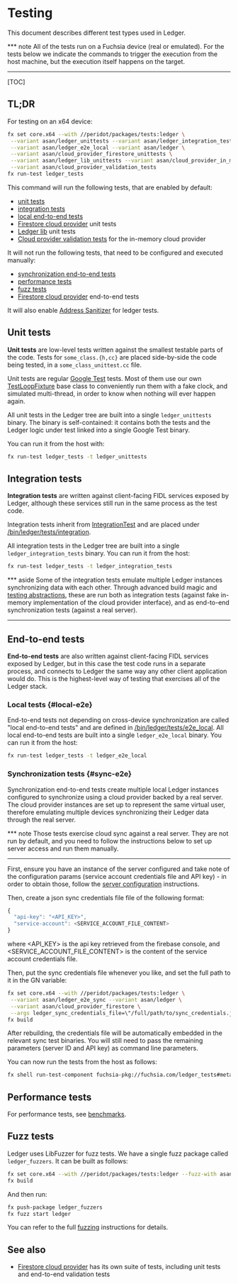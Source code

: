 # Testing

This document describes different test types used in Ledger.

*** note
All of the tests run on a Fuchsia device (real or emulated). For the tests below
we indicate the commands to trigger the execution from the host machine, but the
execution itself happens on the target.
***

[TOC]

## TL;DR

For testing on an x64 device:
```sh
fx set core.x64 --with //peridot/packages/tests:ledger \
 --variant asan/ledger_unittests --variant asan/ledger_integration_tests \
 --variant asan/ledger_e2e_local --variant asan/ledger \
 --variant asan/cloud_provider_firestore_unittests \
 --variant asan/ledger_lib_unittests --variant asan/cloud_provider_in_memory \
 --variant asan/cloud_provider_validation_tests
fx run-test ledger_tests
```

This command will run the following tests, that are enabled by default:

* [unit tests](#unit-tests)
* [integration tests](#integration-tests)
* [local end-to-end tests](#local-e2e)
* [Firestore cloud provider] unit tests
* [Ledger lib] unit tests
* [Cloud provider validation tests] for the in-memory cloud provider

It will not run the following tests, that need to be configured and executed
manually:

* [synchronization end-to-end tests](#sync-e2e)
* [performance tests][benchmarks]
* [fuzz tests](#fuzz-tests)
* [Firestore cloud provider] end-to-end tests

It will also enable [Address Sanitizer] for ledger tests.

## Unit tests

**Unit tests** are low-level tests written against the smallest testable parts
of the code. Tests for `some_class.{h,cc}` are placed side-by-side the code
being tested, in a `some_class_unittest.cc` file.

Unit tests are regular [Google Test] tests. Most of them use our own
[TestLoopFixture] base class to conveniently run them with a fake clock, and
simulated multi-thread, in order to know when nothing will ever happen again.

All unit tests in the Ledger tree are built into a single `ledger_unittests`
binary. The binary is self-contained: it contains both the tests and the Ledger
logic under test linked into a single Google Test binary.

You can run it from the host with:

```sh
fx run-test ledger_tests -t ledger_unittests
```

## Integration tests

**Integration tests** are written against client-facing FIDL services exposed by
Ledger, although these services still run in the same process as the test code.

Integration tests inherit from [IntegrationTest] and are placed under
[/bin/ledger/tests/integration].

All integration tests in the Ledger tree are built into a single
`ledger_integration_tests` binary. You can run it from the host:

```sh
fx run-test ledger_tests -t ledger_integration_tests
```

*** aside
Some of the integration tests emulate multiple Ledger instances synchronizing
data with each other. Through advanced build magic and [testing abstractions],
these are run both as integration tests (against fake in-memory implementation
of the cloud provider interface), and as end-to-end synchronization tests
(against a real server).
***

## End-to-end tests

**End-to-end tests** are also written against client-facing FIDL services
exposed by Ledger, but in this case the test code runs in a separate process,
and connects to Ledger the same way any other client application would do. This
is the highest-level way of testing that exercises all of the Ledger stack.

### Local tests {#local-e2e}

End-to-end tests not depending on cross-device synchronization are called "local
end-to-end tests" and are defined in [/bin/ledger/tests/e2e_local]. All local
end-to-end tests are built into a single `ledger_e2e_local` binary. You can run
it from the host:

```sh
fx run-test ledger_tests -t ledger_e2e_local
```

### Synchronization tests {#sync-e2e}

Synchronization end-to-end tests create multiple local Ledger instances
configured to synchronize using a cloud provider backed by a real server. The
cloud provider instances are set up to represent the same virtual user,
therefore emulating multiple devices synchronizing their Ledger data through the
real server.

*** note
Those tests exercise cloud sync against a real server. They are not run by
default, and you need to follow the instructions below to set up server access
and run them manually.
***

<a name="cloud-sync"></a>
First, ensure you have an instance of the server configured and take note of the
configuration params (service account credentials file and API key) - in order
to obtain those, follow the [server configuration] instructions.

Then, create a json sync credentials file file of the following format:
```javascript
{
  "api-key": "<API_KEY>",
  "service-account": <SERVICE_ACCOUNT_FILE_CONTENT>
}
```
where <API_KEY> is the api key retrieved from the firebase console, and
<SERVICE_ACCOUNT_FILE_CONTENT> is the content of the service account credentials
file.

Then, put the sync credentials file whenever you like, and set the full path to
it in the GN variable:

```sh
fx set core.x64 --with //peridot/packages/tests:ledger \
 --variant asan/ledger_e2e_sync --variant asan/ledger \
 --variant asan/cloud_provider_firestore \
 --args ledger_sync_credentials_file=\"/full/path/to/sync_credentials.json\"
fx build
```

After rebuilding, the credentials file will be automatically embedded in the
relevant sync test binaries. You will still need to pass the remaining
parameters (server ID and API key) as command line parameters.

You can now run the tests from the host as follows:

```sh
fx shell run-test-component fuchsia-pkg://fuchsia.com/ledger_tests#meta/ledger_e2e_sync.cmx
```

## Performance tests

For performance tests, see [benchmarks].

## Fuzz tests

Ledger uses LibFuzzer for fuzz tests. We have a single fuzz package called
`ledger_fuzzers`. It can be built as follows:

```sh
fx set core.x64 --with //peridot/packages/tests:ledger --fuzz-with asan
fx build
```

And then run:

```sh
fx push-package ledger_fuzzers
fx fuzz start ledger
```

You can refer to the full [fuzzing] instructions for details.

## See also

 - [Firestore cloud provider] has its own suite of tests, including unit tests
   and end-to-end validation tests

[Address Sanitizer]: https://github.com/google/sanitizers/wiki/AddressSanitizer
[Google Test]: https://github.com/google/googletest
[TestLoopFixture]: https://fuchsia.googlesource.com/fuchsia/+/master/garnet/public/lib/gtest/test_loop_fixture.h
[IntegrationTest]: /src/ledger/bin/tests/integration/integration_test.h
[/bin/ledger/tests/integration]: /src/ledger/bin/tests/integration
[Synchronization end-to-end tests]: /src/ledger/bin/tests/e2e_sync/README.md
[/bin/ledger/tests/e2e_local]: /src/ledger/bin/tests/e2e_local
[/bin/ledger/tests/e2e_sync]: /src/ledger/bin/tests/e2e_sync
[server configuration]: /src/ledger/cloud_provider_firestore/docs/configuration.md
[testing abstractions]: /src/ledger/bin/testing/ledger_app_instance_factory.h
[benchmarks]: /src/ledger/bin/tests/benchmark/README.md
[Firestore cloud provider]: /src/ledger/cloud_provider_firestore/README.md#testing
[fuzzing]: https://fuchsia.googlesource.com/fuchsia/+/master/docs/development/workflows/libfuzzer.md
[Ledger lib]: /src/ledger/lib
[Cloud provider validation tests]: /src/ledger/bin/tests/cloud_provider
